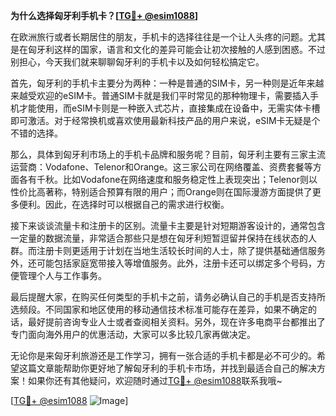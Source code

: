 **为什么选择匈牙利手机卡？[[TG💪+ @esim1088](https://t.me/s/esim1088)]**

在欧洲旅行或者长期居住的朋友，手机卡的选择往往是一个让人头疼的问题。尤其是在匈牙利这样的国家，语言和文化的差异可能会让初次接触的人感到困惑。不过别担心，今天我们就来聊聊匈牙利的手机卡以及如何轻松搞定它。

首先，匈牙利的手机卡主要分为两种：一种是普通的SIM卡，另一种则是近年来越来越受欢迎的eSIM卡。普通SIM卡就是我们平时常见的那种物理卡，需要插入手机才能使用，而eSIM卡则是一种嵌入式芯片，直接集成在设备中，无需实体卡槽即可激活。对于经常换机或喜欢使用最新科技产品的用户来说，eSIM卡无疑是个不错的选择。

那么，具体到匈牙利市场上的手机卡品牌和服务呢？目前，匈牙利主要有三家主流运营商：Vodafone、Telenor和Orange。这三家公司在网络覆盖、资费套餐等方面各有千秋。比如Vodafone在网络速度和服务稳定性上表现突出；Telenor则以性价比高著称，特别适合预算有限的用户；而Orange则在国际漫游方面提供了更多便利。因此，在选择时可以根据自己的需求进行权衡。

接下来谈谈流量卡和注册卡的区别。流量卡主要是针对短期游客设计的，通常包含一定量的数据流量，非常适合那些只是想在匈牙利短暂逗留并保持在线状态的人群。而注册卡则更适用于计划在当地生活较长时间的人士，除了提供基础通信服务外，还可能包括家庭宽带接入等增值服务。此外，注册卡还可以绑定多个号码，方便管理个人与工作事务。

最后提醒大家，在购买任何类型的手机卡之前，请务必确认自己的手机是否支持所选频段。不同国家和地区使用的移动通信技术标准可能存在差异，如果不确定的话，最好提前咨询专业人士或者查阅相关资料。另外，现在许多电商平台都推出了专门面向海外用户的优惠活动，大家可以多比较几家再做决定。

无论你是来匈牙利旅游还是工作学习，拥有一张合适的手机卡都是必不可少的。希望这篇文章能帮助你更好地了解匈牙利的手机卡市场，并找到最适合自己的解决方案！如果你还有其他疑问，欢迎随时通过[TG💪+ @esim1088](https://t.me/s/esim1088)联系我哦~

[[TG💪+ @esim1088](https://t.me/s/esim1088) ![Image](https://i.postimg.cc/4NQfJmqS/Snipaste-2025-05-13-00-14-12.png)]